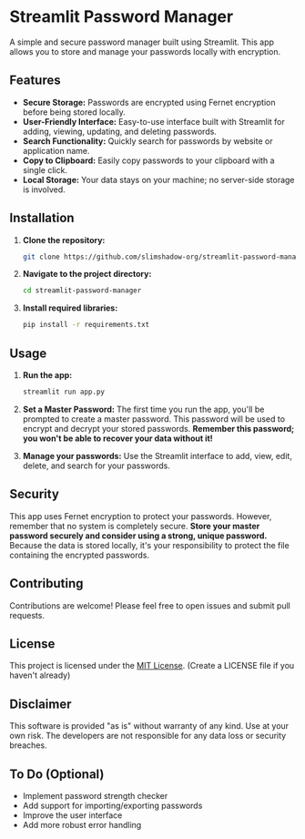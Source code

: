 # Streamlit Password Manager

A simple and secure password manager built using Streamlit. This app allows you to store and manage your passwords locally with encryption.

## Features

* **Secure Storage:** Passwords are encrypted using Fernet encryption before being stored locally.
* **User-Friendly Interface:**  Easy-to-use interface built with Streamlit for adding, viewing, updating, and deleting passwords.
* **Search Functionality:** Quickly search for passwords by website or application name.
* **Copy to Clipboard:** Easily copy passwords to your clipboard with a single click.
* **Local Storage:**  Your data stays on your machine; no server-side storage is involved.


## Installation

1. **Clone the repository:**
   ```bash
   git clone https://github.com/slimshadow-org/streamlit-password-manager.git
   ```

2. **Navigate to the project directory:**
   ```bash
   cd streamlit-password-manager
   ```

3. **Install required libraries:**
   ```bash
   pip install -r requirements.txt
   ```

## Usage

1. **Run the app:**
   ```bash
   streamlit run app.py
   ```

2. **Set a Master Password:** The first time you run the app, you'll be prompted to create a master password. This password will be used to encrypt and decrypt your stored passwords.  **Remember this password; you won't be able to recover your data without it!**

3. **Manage your passwords:** Use the Streamlit interface to add, view, edit, delete, and search for your passwords.


## Security

This app uses Fernet encryption to protect your passwords. However, remember that no system is completely secure.  **Store your master password securely and consider using a strong, unique password.**  Because the data is stored locally, it's your responsibility to protect the file containing the encrypted passwords.


## Contributing

Contributions are welcome!  Please feel free to open issues and submit pull requests.

## License

This project is licensed under the [MIT License](LICENSE).  (Create a LICENSE file if you haven't already)


## Disclaimer

This software is provided "as is" without warranty of any kind. Use at your own risk.  The developers are not responsible for any data loss or security breaches.



## To Do (Optional)

* Implement password strength checker
* Add support for importing/exporting passwords
* Improve the user interface
* Add more robust error handling
